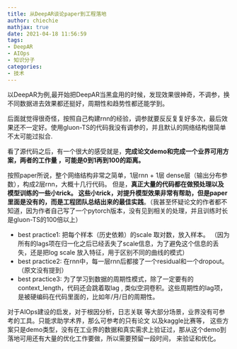 ```yaml
---
title: 从DeepAR谈论paper到工程落地
author: chiechie
mathjax: true
date: 2021-04-18 11:56:59
tags:
- DeepAR
- AIOps
- 知识分子
categories:
- 技术
---
```


以DeepAR为例,最开始把DeepAR当黑盒用的时候，发现效果很神奇，不调参，换不同数据进去效果都还挺好，周期性和趋势性都还能学到。

后面就觉得很奇怪，按照自己构建rnn的经验，调参就要反反复复好多次，最后效果还不一定好。使用gluon-TS的代码我没有调参的，并且默认的网络结构很简单 不太可能过拟合.

看了源代码之后，有一个很大的感受就是，**完成论文demo和完成一个业界可用方案，两者的工作量 ，可能是0到1再到100的距离。**

按照paper所说，整个网络结构非常之简单，1层rnn + 1层 dense层（输出分布参数），构成2层rnn，大概十几行代码。 但是，**真正大量的代码都在做预处理以及 模型训练的一些小trick。 这些小trick，对提升模型效果非常有帮助，但是paper里面是没有的，而是工程团队总结出来的最佳实践**。（我甚至怀疑论文的作者都不知道，因为作者自己写了一个pytorch版本，没有见到相关的处理，并且训练时长是gluon-TS的100倍以上）

- best practice1: 把每个样本（历史依赖）的scale 取对数，放入样本。 （因为所有的lags项在归一化之后已经丢失了scale信息，为了避免这个信息的丢失，还是把log scale 放入特征，用于区别不同的曲线的模式）
- best practice2: 在rnn中，每一层rnn后都接了一个residual和一个dropout。（原文没有提到）
- best practice3: 为了学习到数据的周期性模式，除了一定要有的context_length，代码还会跳着取lag , 类似空洞卷积。这些周期性的lag项，是被硬编码在代码里面的，比如年/月/日的周期性。

对于AIOps建设的启发，对于根因分析，日志关联 等大部分场景，业界没有可参考的工具。只能求助学术界，那么可参考的只有论文 以及kaggle比赛等， 这些方案只是demo类型，没有在工业界的数据和真实需求上验证过，那从这个demo到落地可用还有大量的优化工作要做，所以需要预留一段时间， 来验证和优化。
